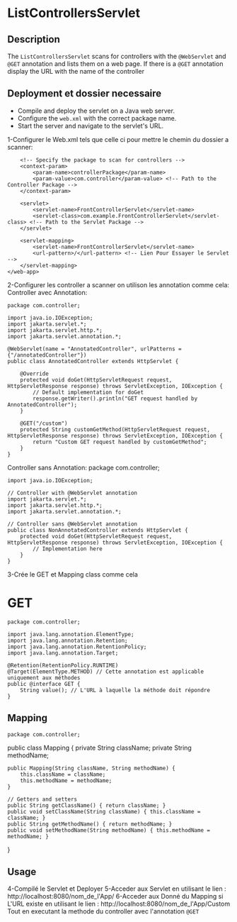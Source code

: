 # ListControllersServlet

## Description
The `ListControllersServlet` scans for controllers with the `@WebServlet` and `@GET` annotation and lists them on a web page.
If there is a `@GET` annotation display the URL with the name of the controller

## Deployment et dossier necessaire
- Compile and deploy the servlet on a Java web server.
- Configure the `web.xml` with the correct package name.
- Start the server and navigate to the servlet's URL.

1-Configurer le Web.xml tels que celle ci pour mettre le chemin du dossier a scanner:
    <?xml version="1.0" encoding="UTF-8"?>
    <web-app xmlns="http://xmlns.jcp.org/xml/ns/javaee"
            xmlns:xsi="http://www.w3.org/2001/XMLSchema-instance"
            xsi:schemaLocation="http://xmlns.jcp.org/xml/ns/javaee http://xmlns.jcp.org/xml/ns/javaee/web-app_4_0.xsd"
            version="4.0">

        <!-- Specify the package to scan for controllers -->
        <context-param>
            <param-name>controllerPackage</param-name>
            <param-value>com.controller</param-value> <!-- Path to the Controller Package -->
        </context-param>
            
        <servlet>
            <servlet-name>FrontControllerServlet</servlet-name>
            <servlet-class>com.example.FrontControllerServlet</servlet-class> <!-- Path to the Servlet Package -->
        </servlet>

        <servlet-mapping>
            <servlet-name>FrontControllerServlet</servlet-name>
            <url-pattern>/</url-pattern> <!-- Lien Pour Essayer le Servlet -->
        </servlet-mapping>   
    </web-app>

2-Configurer les controller a scanner on utilison les annotation comme cela:
Controller avec Annotation:

    package com.controller;

    import java.io.IOException;
    import jakarta.servlet.*;
    import jakarta.servlet.http.*;
    import jakarta.servlet.annotation.*;

    @WebServlet(name = "AnnotatedController", urlPatterns = {"/annotatedController"})
    public class AnnotatedController extends HttpServlet {

        @Override
        protected void doGet(HttpServletRequest request, HttpServletResponse response) throws ServletException, IOException {
            // Default implementation for doGet
            response.getWriter().println("GET request handled by AnnotatedController");
        }

        @GET("/custom")
        protected String customGetMethod(HttpServletRequest request, HttpServletResponse response) throws ServletException, IOException {
            return "Custom GET request handled by customGetMethod";
        }
    }


Controller sans Annotation:
    package com.controller;

    import java.io.IOException;

    // Controller with @WebServlet annotation
    import jakarta.servlet.*;
    import jakarta.servlet.http.*;
    import jakarta.servlet.annotation.*;

    // Controller sans @WebServlet annotation
    public class NonAnnotatedController extends HttpServlet {
        protected void doGet(HttpServletRequest request, HttpServletResponse response) throws ServletException, IOException {
            // Implementation here
        }
    }

3-Crée le GET et Mapping class comme cela 
# GET
    package com.controller;

    import java.lang.annotation.ElementType;
    import java.lang.annotation.Retention;
    import java.lang.annotation.RetentionPolicy;
    import java.lang.annotation.Target;

    @Retention(RetentionPolicy.RUNTIME)
    @Target(ElementType.METHOD) // Cette annotation est applicable uniquement aux méthodes
    public @interface GET {
        String value(); // L'URL à laquelle la méthode doit répondre
    }

## Mapping
    package com.controller;

public class Mapping {
    private String className;
    private String methodName;

    public Mapping(String className, String methodName) {
        this.className = className;
        this.methodName = methodName;
    }

    // Getters and setters
    public String getClassName() { return className; }
    public void setClassName(String className) { this.className = className; }
    public String getMethodName() { return methodName; }
    public void setMethodName(String methodName) { this.methodName = methodName; }
}


    

## Usage
4-Compilé le Servlet et Deployer
5-Acceder aux Servlet en utilisant le lien : http://localhost:8080/nom_de_l'App/
6-Acceder aux Donné du Mapping si L'URL existe en utilisant le lien : http://localhost:8080/nom_de_l'App/Custom Tout en executant la methode du controller avec l'annotation `@GET`